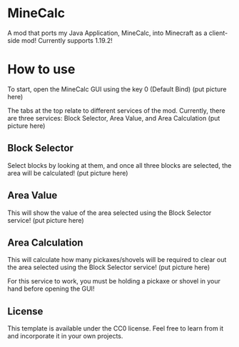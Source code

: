 # MineCalc

A mod that ports my Java Application, MineCalc, into Minecraft as a client-side mod! Currently supports 1.19.2!

# How to use

To start, open the MineCalc GUI using the key 0 (Default Bind) (put picture here)

The tabs at the top relate to different services of the mod. Currently, there are three services: Block Selector, Area Value, and Area Calculation (put picture here)

## Block Selector
Select blocks by looking at them, and once all three blocks are selected, the area will be calculated! (put picture here)

## Area Value
This will show the value of the area selected using the Block Selector service! (put picture here)

## Area Calculation
This will calculate how many pickaxes/shovels will be required to clear out the area selected using the Block Selector service! (put picture here)

For this service to work, you must be holding a pickaxe or shovel in your hand before opening the GUI!


## License

This template is available under the CC0 license. Feel free to learn from it and incorporate it in your own projects.
